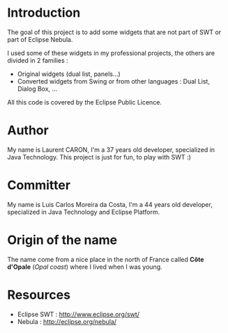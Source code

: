 # Introduction #

The goal of this project is to add some widgets that are not part of SWT or part of Eclipse Nebula.

I used some of these widgets in my professional projects, the others are divided in 2 families :
  * Original widgets (dual list, panels...)
  * Converted widgets from Swing or from other languages : Dual List, Dialog Box, ...

All this code is covered by the Eclipse Public Licence.

# Author #

My name is Laurent CARON, I'm a 37 years old developer, specialized in Java Technology.
This project is just for fun, to play with SWT :)

# Committer #

My name is Luis Carlos Moreira da Costa, I'm a 44 years old developer, specialized in Java Technology and Eclipse Platform.


# Origin of the name #

The name come from a nice place in the north of France called **Côte d'Opale** (_Opal coast_) where I lived when I was young.

# Resources #
  * Eclipse SWT : http://www.eclipse.org/swt/
  * Nebula : http://eclipse.org/nebula/